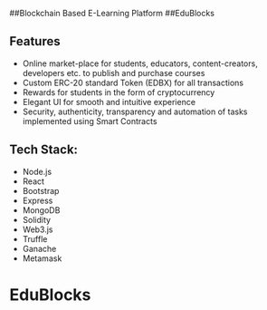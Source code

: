 ##Blockchain Based E-Learning Platform ##EduBlocks

## Features

- Online market-place for students, educators, content-creators, developers etc. to publish and purchase courses
- Custom ERC-20 standard Token (EDBX) for all transactions
- Rewards for students in the form of cryptocurrency
- Elegant UI for smooth and intuitive experience
- Security, authenticity, transparency and automation of tasks implemented using Smart Contracts


## Tech Stack:

- Node.js
- React
- Bootstrap
- Express
- MongoDB
- Solidity
- Web3.js
- Truffle
- Ganache
- Metamask

# EduBlocks
